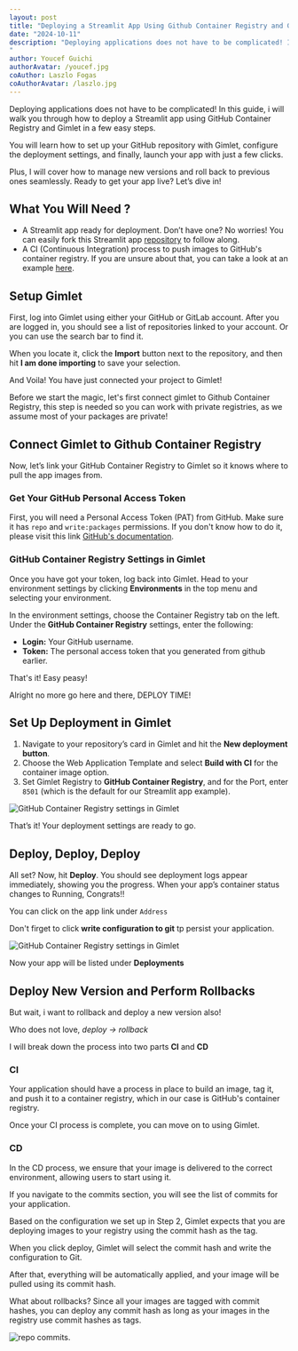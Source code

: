 ```yaml
---
layout: post
title: "Deploying a Streamlit App Using Github Container Registry and Gimlet"
date: "2024-10-11"
description: "Deploying applications does not have to be complicated! In this guide, i will walk you through how to deploy a Streamlit app using GitHub Container Registry and Gimlet in a few easy steps..
"
author: Youcef Guichi
authorAvatar: /youcef.jpg
coAuthor: Laszlo Fogas
coAuthorAvatar: /laszlo.jpg
---
```


Deploying applications does not have to be complicated! In this guide, i will walk you through how to deploy a Streamlit app using GitHub Container Registry and Gimlet in a few easy steps.

You will learn how to set up your GitHub repository with Gimlet, configure the deployment settings, and finally, launch your app with just a few clicks.

Plus, I will cover how to manage new versions and roll back to previous ones seamlessly. Ready to get your app live? Let’s dive in!

## What You Will Need ?
- A Streamlit app ready for deployment. Don’t have one? No worries! You can easily fork this Streamlit app [repository](https://github.com/YoucefGuichi/streamlit-app) to follow along.
- A CI (Continuous Integration) process to push images to GitHub's container registry. If you are unsure about that, you can take a look at an example [here](https://github.com/YoucefGuichi/streamlit-app/blob/main/.github/workflows/pipeline.yaml#L29-L38).


## Setup Gimlet

First, log into Gimlet using either your GitHub or GitLab account. After you are logged in, you should see a list of repositories linked to your account. Or you can use the search bar to find it.

When you locate it, click the **Import** button next to the repository, and then hit **I am done importing** to save your selection.

And Voila! You have just connected your project to Gimlet!

Before we start the magic, let's first connect gimlet to Github Container Registry, this step is needed so you can work with private registries, as we assume most of your packages are private!

## Connect Gimlet to Github Container Registry

Now, let’s link your GitHub Container Registry to Gimlet so it knows where to pull the app images from.

### Get Your GitHub Personal Access Token
First, you will need a Personal Access Token (PAT) from GitHub. Make sure it has `repo` and `write:packages` permissions. If you don't know how to do it, please visit this link [GitHub's documentation](https://docs.github.com/en/authentication/keeping-your-account-and-data-secure/managing-your-personal-access-tokens#creating-a-personal-access-token-classic).

### GitHub Container Registry Settings in Gimlet
Once you have got your token, log back into Gimlet. Head to your environment settings by clicking **Environments** in the top menu and selecting your environment.

In the environment settings, choose the Container Registry tab on the left. Under the **GitHub Container Registry** settings, enter the following:

- **Login:** Your GitHub username.
- **Token:** The personal access token that you generated from github earlier.


That's it! Easy peasy!

Alright no more go here and there, DEPLOY TIME!
## Set Up Deployment in Gimlet

1. Navigate to your repository’s card in Gimlet and hit the **New deployment button**.
2. Choose the Web Application Template and select **Build with CI** for the container image option.
3. Set Gimlet Registry to **GitHub Container Registry**, and for the Port, enter `8501` (which is the default for our Streamlit app example).

![GitHub Container Registry settings in Gimlet](/docs/screenshots/streamlit-deployment/deployment-settings.png)

That’s it! Your deployment settings are ready to go.

## Deploy, Deploy, Deploy

All set? Now, hit **Deploy**. You should see deployment logs appear immediately, showing you the progress. When your app’s container status changes to Running, Congrats!! 

You can click on the app link under `Address` 

Don't firget to click **write configuration to git** tp persist your application.

![GitHub Container Registry settings in Gimlet](/docs/screenshots/streamlit-deployment/service-card.png)

Now your app will be listed under **Deployments**

## Deploy New Version and Perform Rollbacks

But wait, i want to rollback and deploy a new version also!

Who does not love, *deploy -> rollback*

I will break down the process into two parts **CI** and **CD**

### CI

Your application should have a process in place to build an image, tag it, and push it to a container registry, which in our case is GitHub's container registry.

Once your CI process is complete, you can move on to using Gimlet.

### CD

In the CD process, we ensure that your image is delivered to the correct environment, allowing users to start using it.

If you navigate to the commits section, you will see the list of commits for your application.

Based on the configuration we set up in Step 2, Gimlet expects that you are deploying images to your registry using the commit hash as the tag.

When you click deploy, Gimlet will select the commit hash and write the configuration to Git.

After that, everything will be automatically applied, and your image will be pulled using its commit hash.

What about rollbacks? Since all your images are tagged with commit hashes, you can deploy any commit hash as long as your images in the registry use commit hashes as tags.

![repo commits.](/docs/screenshots/streamlit-deployment/commits.png)
